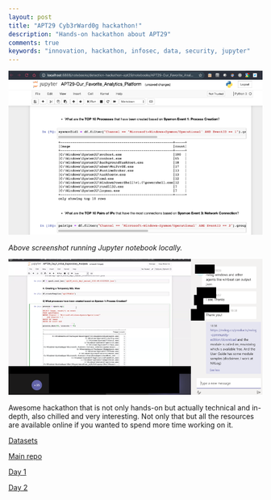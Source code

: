 ```yaml
---
layout: post
title: "APT29 Cyb3rWard0g hackathon!"
description: "Hands-on hackathon about APT29"
comments: true
keywords: "innovation, hackathon, infosec, data, security, jupyter"
---
```


![apt29-hackathon-screenshot](/assets/images/apt29-hackathon-screenshot.png)

_Above screenshot running Jupyter notebook locally._

![apt29-hackathon-chat](/assets/images/apt29-hackathon-chat.png)

Awesome hackathon that is not only hands-on but actually technical and in-depth, also chilled and very interesting. Not only that but all the resources are available online if you wanted to spend more time working on it.

[Datasets](https://github.com/OTRF/detection-hackathon-apt29/tree/master/datasets)

[Main repo](https://github.com/OTRF/detection-hackathon-apt29)

[Day 1](https://medium.com/threat-hunters-forge/mordor-labs-part-2-executing-att-ck-apt29-evals-emulation-plan-day1-17fae7a81229)

[Day 2](https://medium.com/threat-hunters-forge/mordor-labs-part-3-executing-att-ck-apt29-evaluations-emulation-plan-day2-417cadc2a337)
